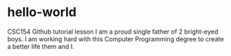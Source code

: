 # hello-world
CSC154 Github tutorial lesson
I am a proud single father of 2 bright-eyed boys. I am working hard with this Computer Programming degree to create a better life them and I.
